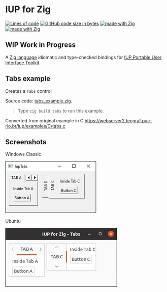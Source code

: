 # IUP for Zig
[![Lines of code](https://img.shields.io/tokei/lines/github/batiati/IUPforZig)]()
[![GitHub code size in bytes](https://img.shields.io/github/languages/code-size/batiati/IUPforZig)]()
[![made with Zig](https://img.shields.io/badge/made%20with%20%E2%9D%A4%20-Zig-orange)]()
[![made with Zig](https://img.shields.io/badge/unlicensed-public%20domain-brightgreen)]()

## WIP Work in Progress

A [Zig language](https://ziglang.org/) idiomatic and type-checked bindings for [IUP Portable User Interface Toolkit](https://webserver2.tecgraf.puc-rio.br/iup/)

## Tabs example

Creates a `Tabs` control

Source code: [tabs_example.zig](../src/tabs_example.zig).

> Type `zig build tabs` to run this example.

Converted from original example in C
https://webserver2.tecgraf.puc-rio.br/iup/examples/C/tabs.c

## Screenshots

Windows Classic

![Tabs Windows](TabsWindows.jpg)

Ubuntu

![Tabs Ubuntu](TabsUbuntu.jpg)
